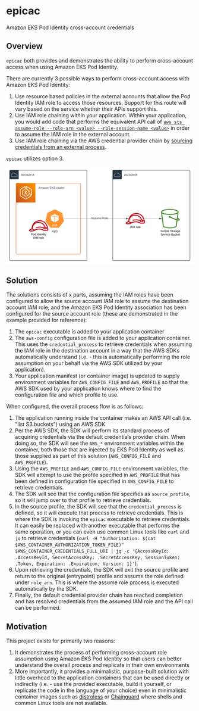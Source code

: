 # epicac

Amazon EKS Pod Identity cross-account credentials

## Overview

`epicac` both provides and demonstrates the ability to perform cross-account access when using Amazon EKS Pod Identity. 

There are currently 3 possible ways to perform cross-account access with Amazon EKS Pod Identity:
1. Use resource based policies in the external accounts that allow the Pod Identity IAM role to access those resources. Support for this route will vary based on the service whether their APIs support this.
2. Use IAM role chaining within your application. Within your application, you would add code that performs the equivalent API call of [`aws sts assume-role --role-arn <value> --role-session-name <value>`](https://docs.aws.amazon.com/cli/latest/reference/sts/assume-role.html) in order to assume the IAM role in the external account.
3. Use IAM role chaining via the AWS credential provider chain by [sourcing credentials from an external process](https://docs.aws.amazon.com/cli/v1/userguide/cli-configure-sourcing-external.html).

`epicac` utilizes option 3.

<p align="center">
  <img src=".github/eks-pod-identity.svg" alt="EKS Pod Identity cross account role assumption"/>
</p>

## Solution

The solutions consists of x parts, assuming the IAM roles have been configured to allow the source account IAM role to assume the destination account IAM role, and the Amazon EKS Pod Identity association has been configured for the source account role (these are demonstrated in the example provided for reference):

1. The `epicac` executable is added to your application container
2. The `aws-config` configuration file is added to your application container. This uses the `credential_process` to retrieve credentials when assuming the IAM role in the destination account in a way that the AWS SDKs automatically understand (i.e. - this is automatically performing the role assumption on your behalf via the AWS SDK utilized by your application).
3. Your application manifest (or container image) is updated to supply environment variables for `AWS_CONFIG_FILE` and `AWS_PROFILE` so that the AWS SDK used by your application knows where to find the configuration file and which profile to use.

When configured, the overall process flow is as follows:

1. The application running inside the container makes an AWS API call (i.e. "list S3 buckets") using an AWS SDK
2. Per the AWS SDK, the SDK will perform its standard process of acquiring credentials via the default credentials provider chain. When doing so, the SDK will see the `AWS_*` environment variables within the container, both those that are injected by EKS Pod Identity as well as those supplied as part of this solution (`AWS_CONFIG_FILE` and `AWS_PROFILE`). 
3. Using the `AWS_PROFILE` and `AWS_CONFIG_FILE` environment variables, the SDK will attempt to use the profile specified in `AWS_PROFILE` that has been defined in configuration file specified in `AWS_CONFIG_FILE` to retrieve credentials.
4. The SDK will see that the configuration file specifies as `source_profile`, so it will jump over to that profile to retrieve credentials.
5. In the source profile, the SDK will see that the `credential_process` is defined, so it will execute that process to retrieve credentials. This is where the SDK is invoking the `epicac` executable to retrieve credentials. It can easily be replaced with another executable that performs the same operation, or you can even use common Linux tools like `curl` and `jq` to retrieve credentials (`curl -H "Authorization: $(cat $AWS_CONTAINER_AUTHORIZATION_TOKEN_FILE)" $AWS_CONTAINER_CREDENTIALS_FULL_URI | jq -c '{AccessKeyId: .AccessKeyId, SecretAccessKey: .SecretAccessKey, SessionToken: .Token, Expiration: .Expiration, Version: 1}'`).
6. Upon retrieving the credentials, the SDK will exit the source profile and return to the original (entrypoint) profile and assume the role defined under `role_arn`. This is where the assume role process is executed automatically by the SDK.
7. Finally, the default credential provider chain has reached completion and has resolved credentials from the assumed IAM role and the API call can be performed.

## Motivation

This project exists for primarily two reasons:

1. It demonstrates the process of performing cross-account role assumption using Amazon EKS Pod Identity so that users can better understand the overall process and replicate in their own environments
2. More importantly, it provides a minimalistic, purpose-built solution with little overhead to the application containers that can be used directly or indirectly (i.e. - use the provided executable, build it yourself, or replicate the code in the language of your choice) even in minimalistic container images such as [distroless](https://github.com/GoogleContainerTools/distroless) or [Chainguard](https://www.chainguard.dev/) where shells and common Linux tools are not available.
